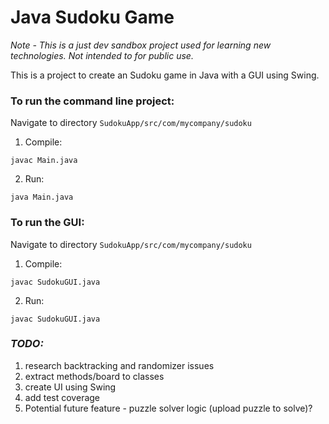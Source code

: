 # Java Sudoku Game
_Note - This is a just dev sandbox project used for learning new technologies. 
        Not intended to for public use._

This is a project to create an Sudoku game in Java with a GUI using Swing. 

### To run the command line project: 
Navigate to directory `SudokuApp/src/com/mycompany/sudoku`
1. Compile:
```
javac Main.java
```
2. Run: 
```
java Main.java
```

### To run the GUI:
Navigate to directory `SudokuApp/src/com/mycompany/sudoku`
1. Compile:
```
javac SudokuGUI.java
```
2. Run: 
```
javac SudokuGUI.java
```
### _TODO:_
1. research backtracking and randomizer issues
2. extract methods/board to classes
3. create UI using Swing
4. add test coverage
5. Potential future feature - puzzle solver logic (upload puzzle to solve)?